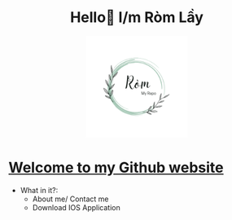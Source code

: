 <h1 align="center">Hello👋 I/m Ròm Lầy</h1>
<p align="center"> 
 <img src="https://github.com/RomLayVN/RomLayVN.github.io/raw/fe3ea3a5d6f4a0e017528fc3b2ceed4b2ef5ce6f/Avt.png" alt="Avt" width="Avt" height="200"/> 
<p/>
  
[Welcome to my Github website](https://romlayvn.github.io/)
=============
  

- What in it?:
  <ul>
  <li>About me/ Contact me</li>
  <li>Download IOS Application</li>
  </ul>
 
